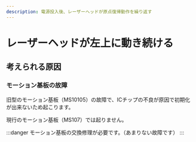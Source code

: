 ```yaml
---
description: 電源投入後、レーザーヘッドが原点復帰動作を繰り返す
---
```


# レーザーヘッドが左上に動き続ける

## 考えられる原因

### モーション基板の故障

旧型のモーション基板（MS10105）の故障で、ICチップの不良が原因で初期化が出来ないため起こります。

現行のモーション基板（MS107）では起りません。

:::danger
モーション基板の交換修理が必要です。（あまりない故障です）
:::













